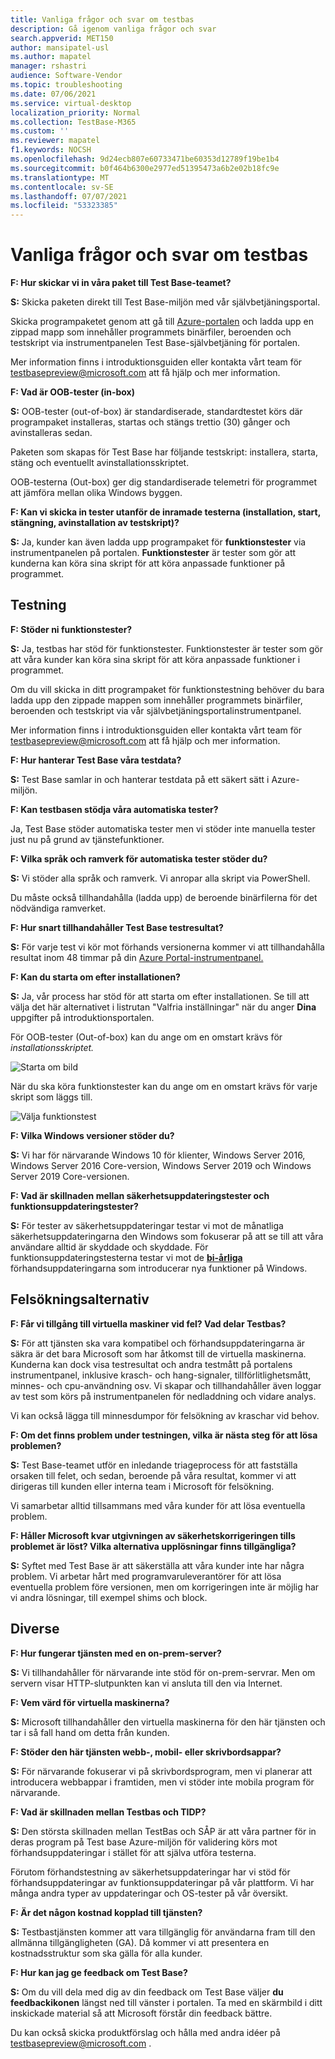 ```yaml
---
title: Vanliga frågor och svar om testbas
description: Gå igenom vanliga frågor och svar
search.appverid: MET150
author: mansipatel-usl
ms.author: mapatel
manager: rshastri
audience: Software-Vendor
ms.topic: troubleshooting
ms.date: 07/06/2021
ms.service: virtual-desktop
localization_priority: Normal
ms.collection: TestBase-M365
ms.custom: ''
ms.reviewer: mapatel
f1.keywords: NOCSH
ms.openlocfilehash: 9d24ecb807e60733471be60353d12789f19be1b4
ms.sourcegitcommit: b0f464b6300e2977ed51395473a6b2e02b18fc9e
ms.translationtype: MT
ms.contentlocale: sv-SE
ms.lasthandoff: 07/07/2021
ms.locfileid: "53323385"
---
```

# <a name="test-base-faq"></a>Vanliga frågor och svar om testbas

**F: Hur skickar vi in våra paket till Test Base-teamet?**

**S:** Skicka paketen direkt till Test Base-miljön med vår självbetjäningsportal.

Skicka programpaketet genom att gå till [Azure-portalen](https://www.aka.ms/testbaseportal "Startsida för testbas") och ladda upp en zippad mapp som innehåller programmets binärfiler, beroenden och testskript via instrumentpanelen Test Base-självbetjäning för portalen. 

Mer information finns i introduktionsguiden eller kontakta vårt team för <testbasepreview@microsoft.com> att få hjälp och mer information.

**F: Vad är OOB-tester (in-box)**

**S:** OOB-tester (out-of-box) är standardiserade, standardtestet körs där programpaket installeras, startas och stängs trettio (30) gånger och avinstalleras sedan. 

Paketen som skapas för Test Base har följande testskript: installera, starta, stäng och eventuellt avinstallationsskriptet. 

OOB-testerna (Out-box) ger dig standardiserade telemetri för programmet att jämföra mellan olika Windows byggen.

**F: Kan vi skicka in tester utanför de inramade testerna (installation, start, stängning, avinstallation av testskript)?**

**S:** Ja, kunder kan även ladda upp programpaket för **funktionstester** via instrumentpanelen på portalen.
**Funktionstester** är tester som gör att kunderna kan köra sina skript för att köra anpassade funktioner på programmet.


## <a name="testing"></a>Testning

**F: Stöder ni funktionstester?**

**S:** Ja, testbas har stöd för funktionstester. Funktionstester är tester som gör att våra kunder kan köra sina skript för att köra anpassade funktioner i programmet. 

Om du vill skicka in ditt programpaket för funktionstestning behöver du bara ladda upp den zippade mappen som innehåller programmets binärfiler, beroenden och testskript via vår självbetjäningsportalinstrumentpanel. 

Mer information finns i introduktionsguiden eller kontakta vårt team för <testbasepreview@microsoft.com> att få hjälp och mer information.

**F: Hur hanterar Test Base våra testdata?**

**S:** Test Base samlar in och hanterar testdata på ett säkert sätt i Azure-miljön. 

**F: Kan testbasen stödja våra automatiska tester?**

Ja, Test Base stöder automatiska tester men vi stöder inte manuella tester just nu på grund av tjänstefunktioner.

**F: Vilka språk och ramverk för automatiska tester stöder du?**

**S:** Vi stöder alla språk och ramverk. Vi anropar alla skript via PowerShell. 

Du måste också tillhandahålla (ladda upp) de beroende binärfilerna för det nödvändiga ramverket.

**F: Hur snart tillhandahåller Test Base testresultat?**

**S:** För varje test vi kör mot förhands versionerna kommer vi att tillhandahålla resultat inom 48 timmar på din [Azure Portal-instrumentpanel.](https://www.aka.ms/testbaseportal "Startsida för testbas")

**F: Kan du starta om efter installationen?**

**S:** Ja, vår process har stöd för att starta om efter installationen. Se till att välja det här alternativet i listrutan "Valfria inställningar" när du anger **Dina** uppgifter på introduktionsportalen.

För OOB-tester (Out-of-box) kan du ange om en omstart krävs för _installationsskriptet._

![Starta om bild](Media/reboot.png)

När du ska köra funktionstester kan du ange om en omstart krävs för varje skript som läggs till.

![Välja funktionstest](Media/functionalreboot.png)

**F: Vilka Windows versioner stöder du?**

**S:** Vi har för närvarande Windows 10 för klienter, Windows Server 2016, Windows Server 2016 Core-version, Windows Server 2019 och Windows Server 2019 Core-versionen.

**F: Vad är skillnaden mellan säkerhetsuppdateringstester och funktionsuppdateringstester?**

**S:** För tester av säkerhetsuppdateringar **<ins></ins>** testar vi mot de månatliga säkerhetsuppdateringarna den Windows som fokuserar på att se till att våra användare alltid är skyddade och skyddade. För funktionsuppdateringstesterna testar vi mot de **<ins>bi-årliga</ins>** förhandsuppdateringarna som introducerar nya funktioner på Windows.

## <a name="debugging-options"></a>Felsökningsalternativ

**F: Får vi tillgång till virtuella maskiner vid fel? Vad delar Testbas?**

**S:** För att tjänsten ska vara kompatibel och förhandsuppdateringarna är säkra är det bara Microsoft som har åtkomst till de virtuella maskinerna. Kunderna kan dock visa testresultat och andra testmått på portalens instrumentpanel, inklusive krasch- och hang-signaler, tillförlitlighetsmått, minnes- och cpu-användning osv. Vi skapar och tillhandahåller även loggar av test som körs på instrumentpanelen för nedladdning och vidare analys. 

Vi kan också lägga till minnesdumpor för felsökning av kraschar vid behov.

**F: Om det finns problem under testningen, vilka är nästa steg för att lösa problemen?**

**S:** Test Base-teamet utför en inledande triageprocess för att fastställa orsaken till felet, och sedan, beroende på våra resultat, kommer vi att dirigeras till kunden eller interna team i Microsoft för felsökning. 

Vi samarbetar alltid tillsammans med våra kunder för att lösa eventuella problem. 

**F: Håller Microsoft kvar utgivningen av säkerhetskorrigeringen tills problemet är löst? Vilka alternativa upplösningar finns tillgängliga?**

**S:** Syftet med Test Base är att säkerställa att våra kunder inte har några problem. Vi arbetar hårt med programvaruleverantörer för att lösa eventuella problem före versionen, men om korrigeringen inte är möjlig har vi andra lösningar, till exempel shims och block.

## <a name="miscellaneous"></a>Diverse

**F: Hur fungerar tjänsten med en on-prem-server?**

**S:** Vi tillhandahåller för närvarande inte stöd för on-prem-servrar. Men om servern visar HTTP-slutpunkten kan vi ansluta till den via Internet.

**F: Vem värd för virtuella maskinerna?**

**S:** Microsoft tillhandahåller den virtuella maskinerna för den här tjänsten och tar i så fall hand om detta från kunden.

**F: Stöder den här tjänsten webb-, mobil- eller skrivbordsappar?**

**S:** För närvarande fokuserar vi på skrivbordsprogram, men vi planerar att introducera webbappar i framtiden, men vi stöder inte mobila program för närvarande.

**F: Vad är skillnaden mellan Testbas och TIDP?**

**S:** Den största skillnaden mellan TestBas och SÅP är att våra partner för in deras program på Test base Azure-miljön för validering körs mot förhandsuppdateringar i stället för att själva utföra testerna. 

Förutom förhandstestning av säkerhetsuppdateringar har vi stöd för förhandsuppdateringar av funktionsuppdateringar på vår plattform. Vi har många andra typer av uppdateringar och OS-tester på vår översikt.

**F: Är det någon kostnad kopplad till tjänsten?**

**S:** Testbastjänsten kommer att vara tillgänglig för användarna fram till den allmänna tillgängligheten (GA). Då kommer vi att presentera en kostnadsstruktur som ska gälla för alla kunder. 

**F: Hur kan jag ge feedback om Test Base?**

**S:** Om du vill dela med dig av din feedback om Test Base väljer **du feedbackikonen** längst ned till vänster i portalen. Ta med en skärmbild i ditt inskickade material så att Microsoft förstår din feedback bättre. 

Du kan också skicka produktförslag och hålla med andra idéer på <testbasepreview@microsoft.com> .
